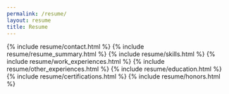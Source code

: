 ```yaml
---
permalink: /resume/
layout: resume
title: Resume
---
```


{% include resume/contact.html %}
{% include resume/resume_summary.html %}
{% include resume/skills.html %}
{% include resume/work_experiences.html %}
{% include resume/other_experiences.html %}
{% include resume/education.html %}
{% include resume/certifications.html %}
{% include resume/honors.html %}
